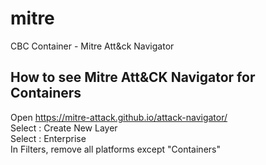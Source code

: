 # mitre
CBC Container - Mitre Att&amp;ck Navigator

## How to see Mitre Att&CK Navigator for Containers

Open https://mitre-attack.github.io/attack-navigator/  
Select : Create New Layer  
Select : Enterprise  
In Filters, remove all platforms except "Containers"  
